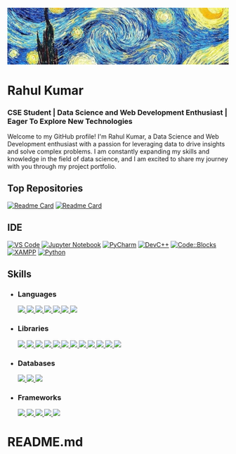    ![](https://github.com/rahulkumargit1/README.md/blob/main/GITHUB.jpg)
# Rahul Kumar
### CSE Student | Data Science and Web Development Enthusiast | Eager To Explore New Technologies

Welcome to my GitHub profile! I'm Rahul Kumar, a Data Science and Web Development enthusiast with a passion for leveraging data to drive insights and solve complex problems. I am constantly expanding my skills and knowledge in the field of data science, and I am excited to share my journey with you through my project portfolio.

## Top Repositories
[![Readme Card](https://github-readme-stats.vercel.app/api/pin/?username=SUKHMAN-SINGH-1612&theme=dark&hide_border=true&repo=Data-Science-Projects)](https://github.com/SUKHMAN-SINGH-1612/Data-Science-Projects) [![Readme Card](https://github-readme-stats.vercel.app/api/pin/?username=SUKHMAN-SINGH-1612&theme=dark&hide_border=true&repo=IBM-AI-Engineering)](https://github.com/SUKHMAN-SINGH-1612/IBM-AI-Engineering)

## IDE
[![VS Code](https://img.shields.io/badge/VS%20Code-007ACC?style=for-the-badge&logo=visual-studio-code&logoColor=white)](https://code.visualstudio.com/)
[![Jupyter Notebook](https://img.shields.io/badge/Jupyter%20Notebook-F37626?style=for-the-badge&logo=jupyter&logoColor=white)](https://jupyter.org/)
[![PyCharm](https://img.shields.io/badge/PyCharm-000000?style=for-the-badge&logo=pycharm&logoColor=white)](https://www.jetbrains.com/pycharm/)
[![DevC++](https://img.shields.io/badge/DevC++-00599C?style=for-the-badge&logo=dev-c-plus-plus&logoColor=white)](https://www.bloodshed.net/)
[![Code::Blocks](https://img.shields.io/badge/Code::Blocks-010101?style=for-the-badge&logo=codeblocks&logoColor=white)](http://www.codeblocks.org/)
[![XAMPP](https://img.shields.io/badge/XAMPP-FB7A24?style=for-the-badge&logo=xampp&logoColor=white)](https://www.apachefriends.org/)
[![Python](https://img.shields.io/badge/Python-3776AB?style=for-the-badge&logo=python&logoColor=white)](https://www.python.org/)

## Skills
- ### Languages
  [![](https://img.shields.io/badge/C-00599C?style=for-the-badge&logo=c&logoColor=white) ![](https://img.shields.io/badge/C%23-239120?style=for-the-badge&logo=csharp&logoColor=white) ![](https://img.shields.io/badge/CSS3-1572B6?style=for-the-badge&logo=css3&logoColor=white) ![](https://img.shields.io/badge/HTML5-E34F26?style=for-the-badge&logo=html5&logoColor=white) ![](https://img.shields.io/badge/JavaScript-323330?style=for-the-badge&logo=javascript&logoColor=F7DF1E) ![](https://img.shields.io/badge/Python-FFD43B?style=for-the-badge&logo=python&logoColor=blue) ![](https://img.shields.io/badge/Markdown-000000?style=for-the-badge&logo=markdown&logoColor=white)](https://github.com/SUKHMAN-SINGH-1612) 

- ### Libraries
  [![](https://img.shields.io/badge/Jupyter-F37626.svg?&style=for-the-badge&logo=Jupyter&logoColor=whit) ![](https://img.shields.io/badge/Folium-77B829?style=for-the-badge&logo=folium&logoColor=white) ![](https://img.shields.io/badge/Keras-D00000?style=for-the-badge&logo=Keras&logoColor=white) ![](https://img.shields.io/badge/Numpy-777BB4?style=for-the-badge&logo=numpy&logoColor=white) ![](	https://img.shields.io/badge/Pandas-2C2D72?style=for-the-badge&logo=pandas&logoColor=white) ![](https://img.shields.io/badge/Plotly-239120?style=for-the-badge&logo=plotly&logoColor=white) ![](https://img.shields.io/badge/scikit_learn-F7931E?style=for-the-badge&logo=scikit-learn&logoColor=white) ![](https://img.shields.io/badge/SciPy-654FF0?style=for-the-badge&logo=SciPy&logoColor=white) ![](https://img.shields.io/badge/Streamlit-FF4B4B?style=for-the-badge&logo=Streamlit&logoColor=white) ![](https://img.shields.io/badge/TensorFlow-FF6F00?style=for-the-badge&logo=TensorFlow&logoColor=white) ![](https://img.shields.io/badge/Node%20js-339933?style=for-the-badge&logo=nodedotjs&logoColor=white) ![](https://img.shields.io/badge/OpenCV-27338e?style=for-the-badge&logo=OpenCV&logoColor=white)](https://github.com/SUKHMAN-SINGH-1612)
- ### Databases
  [![](https://img.shields.io/badge/Microsoft%20SQL%20Server-CC2927?style=for-the-badge&logo=microsoft%20sql%20server&logoColor=white) ![](https://img.shields.io/badge/MySQL-005C84?style=for-the-badge&logo=mysql&logoColor=white) ![](https://img.shields.io/badge/Oracle-F80000?style=for-the-badge&logo=Oracle&logoColor=white)](https://github.com/SUKHMAN-SINGH-1612)
- ### Frameworks
    [![](https://img.shields.io/badge/Astro-0C1222?style=for-the-badge&logo=astro&logoColor=FDFDF) ![](https://img.shields.io/badge/Express%20js-000000?style=for-the-badge&logo=express&logoColor=white) ![](https://img.shields.io/badge/GitHub%20Pages-222222?style=for-the-badge&logo=GitHub%20Pages&logoColor=white) ![](https://img.shields.io/badge/next%20js-000000?style=for-the-badge&logo=nextdotjs&logoColor=white) ![](https://img.shields.io/badge/React-20232A?style=for-the-badge&logo=react&logoColor=61DAFB)](https://github.com/SUKHMAN-SINGH-1612)

# README.md

